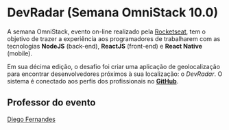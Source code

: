 # DevRadar (Semana OmniStack 10.0)
A semana OmniStack, evento on-line realizado pela [Rocketseat](https://rocketseat.com.br), tem o objetivo de trazer a experiência aos programadores de trabalharem com as tecnologias **NodeJS** (back-end), **ReactJS** (front-end) e **React Native** (mobile).

Em sua décima edição, o desafio foi criar uma aplicação de geolocalização para encontrar desenvolvedores próximos à sua localização: o *DevRadar*. O sistema é conectado aos perfis dos profissionais no [**GitHub**](https://github.com).

## Professor do evento
[Diego Fernandes](https://github.com/diego3g)